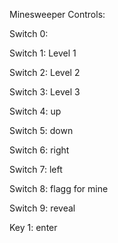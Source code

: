 Minesweeper Controls:

Switch 0: 

Switch 1: Level 1

Switch 2: Level 2

Switch 3: Level 3

Switch 4: up

Switch 5: down

Switch 6: right

Switch 7: left

Switch 8: flagg for mine

Switch 9: reveal

Key 1: enter
